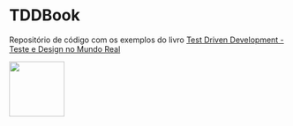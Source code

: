 # TDDBook

Repositório de código com os exemplos do livro [Test Driven Development - Teste e Design no Mundo Real](https://www.casadocodigo.com.br/products/livro-tdd)

<img
  src="/blob/master/img/cover.jpg"
  width="100"
  align="center"
/>
